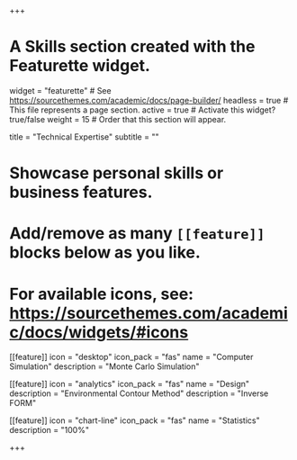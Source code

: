 +++
# A Skills section created with the Featurette widget.
widget = "featurette"  # See https://sourcethemes.com/academic/docs/page-builder/
headless = true  # This file represents a page section.
active = true  # Activate this widget? true/false
weight = 15  # Order that this section will appear.

title = "Technical Expertise"
subtitle = ""

# Showcase personal skills or business features.
# 
# Add/remove as many `[[feature]]` blocks below as you like.
# 
# For available icons, see: https://sourcethemes.com/academic/docs/widgets/#icons

[[feature]]
  icon = "desktop"
  icon_pack = "fas"
  name = "Computer Simulation"
  description = "Monte Carlo Simulation"

[[feature]]
  icon = "analytics"
  icon_pack = "fas"
  name = "Design"
  description = "Environmental Contour Method"
  description = "Inverse FORM"
  
[[feature]]
  icon = "chart-line"
  icon_pack = "fas"
  name = "Statistics"
  description = "100%"  
  


+++
